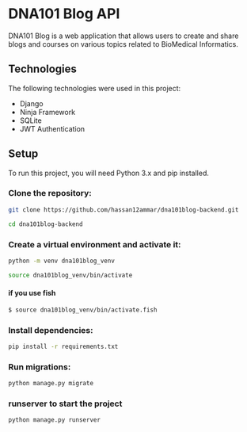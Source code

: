 # DNA101 Blog API
DNA101 Blog is a web application that allows users to create and share blogs and courses on various topics related to BioMedical Informatics.

## Technologies
The following technologies were used in this project:

* Django
* Ninja Framework
* SQLite
* JWT Authentication

## Setup

To run this project, you will need Python 3.x and pip installed.

### Clone the repository:

```sh
git clone https://github.com/hassan12ammar/dna101blog-backend.git
```

```sh
cd dna101blog-backend
```

### Create a virtual environment and activate it:

```sh
python -m venv dna101blog_venv
```

```sh
source dna101blog_venv/bin/activate
```

#### if you use **fish**

```sh
$ source dna101blog_venv/bin/activate.fish
```

### Install dependencies:

```sh
pip install -r requirements.txt
```

### Run migrations:

```sh
python manage.py migrate
```

### runserver to start the project

```sh
python manage.py runserver
```


